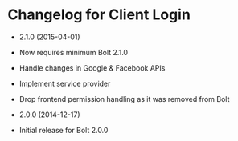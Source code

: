 # Changelog for Client Login

* 2.1.0 (2015-04-01)
 * Now requires minimum Bolt 2.1.0
 * Handle changes in Google & Facebook APIs
 * Implement service provider
 * Drop frontend permission handling as it was removed from Bolt

* 2.0.0 (2014-12-17)

 * Initial release for Bolt 2.0.0
